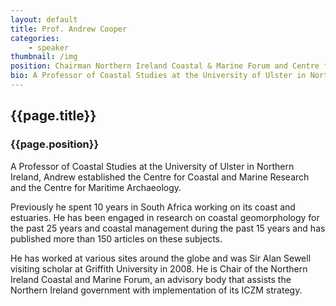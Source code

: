 ```yaml
---
layout: default
title: Prof. Andrew Cooper
categories: 
    - speaker
thumbnail: /img
position: Chairman Northern Ireland Coastal & Marine Forum and Centre for Coastal &amp; Marine Research University of Ulster
bio: A Professor of Coastal Studies at the University of Ulster in Northern Ireland, Andrew established the Centre for Coastal and Marine Research and the Centre for Maritime Archaeology. 
---
```


## {{page.title}}
### {{page.position}}

A Professor of Coastal Studies at the University of Ulster in Northern Ireland, Andrew established the Centre for Coastal and Marine Research and the Centre for Maritime Archaeology. 

Previously he spent 10 years in South Africa working on its coast and estuaries. He has been engaged in research on coastal geomorphology for the past 25 years and coastal management during the past 15 years and has published more than 150 articles on these subjects. 

He has worked at various sites around the globe and was Sir Alan Sewell visiting scholar at Griffith University in 2008. He is Chair of the Northern Ireland Coastal and Marine Forum, an advisory body that assists the Northern Ireland government with implementation of its ICZM strategy.